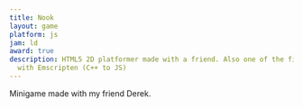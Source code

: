 ```yaml
---
title: Nook
layout: game
platform: js
jam: ld
award: true
description: HTML5 2D platformer made with a friend. Also one of the first games made
  with Emscripten (C++ to JS)
---
```


Minigame made with my friend Derek.